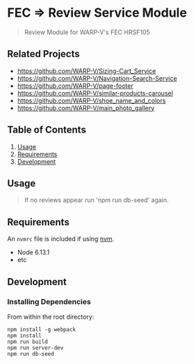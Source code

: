# FEC => Review Service Module

> Review Module for WARP-V's FEC HRSF105

## Related Projects

  - https://github.com/WARP-V/Sizing-Cart_Service
  - https://github.com/WARP-V/Navigation-Search-Service
  - https://github.com/WARP-V/page-footer
  - https://github.com/WARP-V/similar-products-carousel
  - https://github.com/WARP-V/shoe_name_and_colors
  - https://github.com/WARP-V/main_photo_gallery


## Table of Contents

1. [Usage](#Usage)
1. [Requirements](#requirements)
1. [Development](#development)

## Usage

> If no reviews appear run 'npm run db-seed' again.

## Requirements

An `nvmrc` file is included if using [nvm](https://github.com/creationix/nvm).

- Node 6.13.1
- etc

## Development

### Installing Dependencies

From within the root directory:

```
npm install -g webpack
npm install
npm run build
npm run server-dev
npm run db-seed
```

